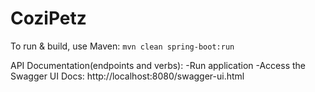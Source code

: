 # CoziPetz

To run & build, use Maven:
`mvn clean spring-boot:run`

API Documentation(endpoints and verbs):
-Run application
-Access the Swagger UI Docs: http://localhost:8080/swagger-ui.html
